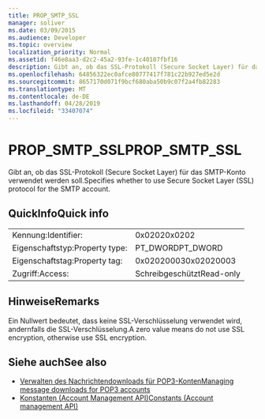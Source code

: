 ```yaml
---
title: PROP_SMTP_SSL
manager: soliver
ms.date: 03/09/2015
ms.audience: Developer
ms.topic: overview
localization_priority: Normal
ms.assetid: f46e8aa3-d2c2-45a2-93fe-1c40107fbf16
description: Gibt an, ob das SSL-Protokoll (Secure Socket Layer) für das SMTP-Konto verwendet werden soll.
ms.openlocfilehash: 64856322ec0afce80777417f781c22b927ed5e2d
ms.sourcegitcommit: 8657170d071f9bcf680aba50b9c07f2a4fb82283
ms.translationtype: MT
ms.contentlocale: de-DE
ms.lasthandoff: 04/28/2019
ms.locfileid: "33407074"
---
```

# <a name="prop_smtp_ssl"></a><span data-ttu-id="375b6-103">PROP_SMTP_SSL</span><span class="sxs-lookup"><span data-stu-id="375b6-103">PROP_SMTP_SSL</span></span>

<span data-ttu-id="375b6-104">Gibt an, ob das SSL-Protokoll (Secure Socket Layer) für das SMTP-Konto verwendet werden soll.</span><span class="sxs-lookup"><span data-stu-id="375b6-104">Specifies whether to use Secure Socket Layer (SSL) protocol for the SMTP account.</span></span>
  
## <a name="quick-info"></a><span data-ttu-id="375b6-105">QuickInfo</span><span class="sxs-lookup"><span data-stu-id="375b6-105">Quick info</span></span>

|||
|:-----|:-----|
|<span data-ttu-id="375b6-106">Kennung:</span><span class="sxs-lookup"><span data-stu-id="375b6-106">Identifier:</span></span>  <br/> |<span data-ttu-id="375b6-107">0x0202</span><span class="sxs-lookup"><span data-stu-id="375b6-107">0x0202</span></span>  <br/> |
|<span data-ttu-id="375b6-108">Eigenschaftstyp:</span><span class="sxs-lookup"><span data-stu-id="375b6-108">Property type:</span></span>  <br/> |<span data-ttu-id="375b6-109">PT_DWORD</span><span class="sxs-lookup"><span data-stu-id="375b6-109">PT_DWORD</span></span>  <br/> |
|<span data-ttu-id="375b6-110">Eigenschaftstag:</span><span class="sxs-lookup"><span data-stu-id="375b6-110">Property tag:</span></span>  <br/> |<span data-ttu-id="375b6-111">0x02020003</span><span class="sxs-lookup"><span data-stu-id="375b6-111">0x02020003</span></span>  <br/> |
|<span data-ttu-id="375b6-112">Zugriff:</span><span class="sxs-lookup"><span data-stu-id="375b6-112">Access:</span></span>  <br/> |<span data-ttu-id="375b6-113">Schreibgeschützt</span><span class="sxs-lookup"><span data-stu-id="375b6-113">Read-only</span></span>  <br/> |
   
## <a name="remarks"></a><span data-ttu-id="375b6-114">Hinweise</span><span class="sxs-lookup"><span data-stu-id="375b6-114">Remarks</span></span>

<span data-ttu-id="375b6-115">Ein Nullwert bedeutet, dass keine SSL-Verschlüsselung verwendet wird, andernfalls die SSL-Verschlüsselung.</span><span class="sxs-lookup"><span data-stu-id="375b6-115">A zero value means do not use SSL encryption, otherwise use SSL encryption.</span></span>
  
## <a name="see-also"></a><span data-ttu-id="375b6-116">Siehe auch</span><span class="sxs-lookup"><span data-stu-id="375b6-116">See also</span></span>

- [<span data-ttu-id="375b6-117">Verwalten des Nachrichtendownloads für POP3-Konten</span><span class="sxs-lookup"><span data-stu-id="375b6-117">Managing message downloads for POP3 accounts</span></span>](managing-message-downloads-for-pop3-accounts.md) 
- [<span data-ttu-id="375b6-118">Konstanten (Account Management API)</span><span class="sxs-lookup"><span data-stu-id="375b6-118">Constants (Account management API)</span></span>](constants-account-management-api.md)


